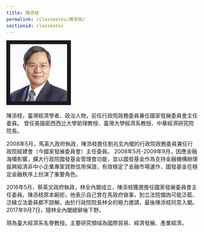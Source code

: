 ```yaml
---
title: 陳添枝
permalink: /classmates/陳添枝/
sectionid: classmates
---
```


<img src="/img/classmate_TainJyChen.jpg"
     alt="Photo of Dr. Tain-Jy Chen"
     width="150" border="10" />

陳添枝，臺灣經濟學者、政治人物，前任行政院政務委員兼任國家發展委員會主任委員。 曾任美國密西西比大學助理教授、臺灣大學經濟系教授、中華經濟研究院院長。 

2008年5月，馬英九政府執政，陳添枝擔任劉兆玄內閣的行政院政務委員兼任行政院經建會（今國家發展委員會）主任委員。 2008年5月-2009年9月，因應金融海嘯影響，擴大行政院國發基金管理會功能，並以國發基金作為支持金融機構辦理振興經濟非中小企業專案貸款信用保證，有效穩定了金融市場運作，國發基金在穩定金融秩序上扮演了重要角色。

2016年5月，蔡英文政府執政，林全內閣成立，陳添枝獲邀擔任國家發展委員會主任委員。陳添枝原本婉拒，他表示自己曾在馬政府做事，到立法院備詢可能泛藍、泛綠立法委員都不諒解。由於行政院院長林全的極力邀請，最後陳添枝同意入閣。 2017年9月7日，隨林全內閣總辭後下野。

現為臺大經濟系名譽教授。主要研究領域為國際貿易、經濟發展、產業經濟。
